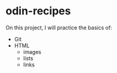 # odin-recipes

On this project, I will practice the basics of:
  - Git
  - HTML
    - images
    - lists
    - links
